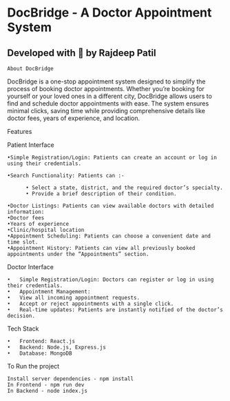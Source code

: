 # DocBridge - A Doctor Appointment System

## Developed with 💙 by Rajdeep Patil

    About DocBridge

DocBridge is a one-stop appointment system designed to simplify the process of booking doctor appointments. Whether you’re booking for yourself or your loved ones in a different city, DocBridge allows users to find and schedule doctor appointments with ease. The system ensures minimal clicks, saving time while providing comprehensive details like doctor fees, years of experience, and location.


Features

Patient Interface



    •Simple Registration/Login: Patients can create an account or log in using their credentials.

    •Search Functionality: Patients can :-
 
	      •	Select a state, district, and the required doctor’s specialty.
	      •	Provide a brief description of their condition.
       
    •Doctor Listings: Patients can view available doctors with detailed information:
  	•Doctor fees
  	•Years of experience
  	•Clinic/hospital location
  	•Appointment Scheduling: Patients can choose a convenient date and time slot.
  	•Appointment History: Patients can view all previously booked appointments under the “Appointments” section.

 Doctor Interface

	•	Simple Registration/Login: Doctors can register or log in using their credentials.
	•	Appointment Management:
	•	View all incoming appointment requests.
	•	Accept or reject appointments with a single click.
	•	Real-time updates: Patients are instantly notified of the doctor’s decision.

 Tech Stack

	•	Frontend: React.js
	•	Backend: Node.js, Express.js
	•	Database: MongoDB

To Run the project

    Install server dependencies - npm install
    In Frontend - npm run dev 
    In Backend - node index.js












